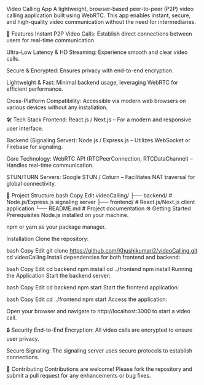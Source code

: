 Video Calling App
A lightweight, browser-based peer-to-peer (P2P) video calling application built using WebRTC. This app enables instant, secure, and high-quality video communication without the need for intermediaries.

🚀 Features
Instant P2P Video Calls: Establish direct connections between users for real-time communication.

Ultra-Low Latency & HD Streaming: Experience smooth and clear video calls.

Secure & Encrypted: Ensures privacy with end-to-end encryption.

Lightweight & Fast: Minimal backend usage, leveraging WebRTC for efficient performance.

Cross-Platform Compatibility: Accessible via modern web browsers on various devices without any installation.

🛠️ Tech Stack
Frontend: React.js / Next.js – For a modern and responsive user interface.

Backend (Signaling Server): Node.js / Express.js – Utilizes WebSocket or Firebase for signaling.

Core Technology: WebRTC API (RTCPeerConnection, RTCDataChannel) – Handles real-time communication.

STUN/TURN Servers: Google STUN / Coturn – Facilitates NAT traversal for global connectivity.

📁 Project Structure
bash
Copy
Edit
videoCalling/
├── backend/        # Node.js/Express.js signaling server
├── frontend/       # React.js/Next.js client application
└── README.md       # Project documentation
⚙️ Getting Started
Prerequisites
Node.js installed on your machine.

npm or yarn as your package manager.

Installation
Clone the repository:

bash
Copy
Edit
git clone https://github.com/Khushikumari2/videoCalling.git
cd videoCalling
Install dependencies for both frontend and backend:

bash
Copy
Edit
cd backend
npm install
cd ../frontend
npm install
Running the Application
Start the backend server:

bash
Copy
Edit
cd backend
npm start
Start the frontend application:

bash
Copy
Edit
cd ../frontend
npm start
Access the application:

Open your browser and navigate to http://localhost:3000 to start a video call.

🔒 Security
End-to-End Encryption: All video calls are encrypted to ensure user privacy.

Secure Signaling: The signaling server uses secure protocols to establish connections.

🤝 Contributing
Contributions are welcome! Please fork the repository and submit a pull request for any enhancements or bug fixes.
